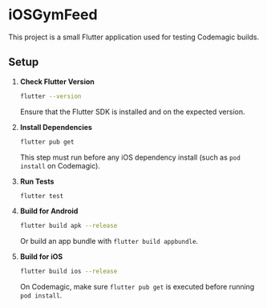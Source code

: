 # iOSGymFeed

This project is a small Flutter application used for testing Codemagic builds.

## Setup

1. **Check Flutter Version**
   ```bash
   flutter --version
   ```
   Ensure that the Flutter SDK is installed and on the expected version.

2. **Install Dependencies**
   ```bash
   flutter pub get
   ```
   This step must run before any iOS dependency install (such as `pod install` on Codemagic).

3. **Run Tests**
   ```bash
   flutter test
   ```

4. **Build for Android**
   ```bash
   flutter build apk --release
   ```
   Or build an app bundle with `flutter build appbundle`.

5. **Build for iOS**
   ```bash
   flutter build ios --release
   ```
   On Codemagic, make sure `flutter pub get` is executed before running `pod install`.

